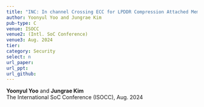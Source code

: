 ```yaml
---
title: "INC: In channel Crossing ECC for LPDDR Compression Attached Memory Module"
author: Yoonyul Yoo and Jungrae Kim
pub-type: C
venue: ISOCC
venue2: (Intl. SoC Conference)
venue3: Aug. 2024
tier: 
category: Security
select: n
url_paper:
url_ppt:
url_github:
---
```


**Yoonyul Yoo** and **Jungrae Kim** <br>
The International SoC Conference (ISOCC), Aug. 2024
